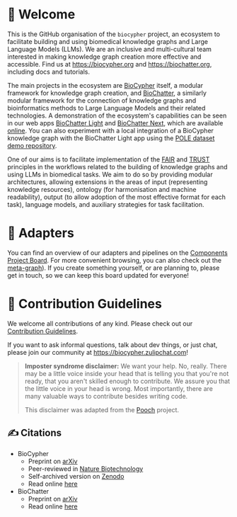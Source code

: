 # 👋 Welcome

This is the GitHub organisation of the `biocypher` project, an ecosystem to
facilitate building and using biomedical knowledge graphs and Large Language
Models (LLMs). We are an inclusive and multi-cultural team interested in making
knowledge graph creation more effective and accessible. Find us at
https://biocypher.org and https://biochatter.org, including docs and tutorials.

The main projects in the ecosystem are
[BioCypher](https://github.com/biocypher/biocypher) itself, a modular framework
for knowledge graph creation, and
[BioChatter](https://github.com/biocypher/biochatter), a similarly modular
framework for the connection of knowledge graphs and bioinformatics methods to
Large Language Models and their related technologies. A demonstration of the
ecosystem's capabilities can be seen in our web apps [BioChatter
Light](https://github.com/biocypher/biochatter-light) and [BioChatter
Next](https://github.com/biocypher/biochatter-next), which are available
[online](https://chat.biocypher.org). You can also experiment with a local
integration of a BioCypher knowledge graph with the BioChatter Light app using
the [POLE dataset demo repository](https://github.com/biocypher/pole).

One of our aims is to facilitate implementation of the
[FAIR](https://www.nature.com/articles/sdata201618) and
[TRUST](https://www.nature.com/articles/s41597-020-0486-7) principles in the
workflows related to the building of knowledge graphs and using LLMs in
biomedical tasks. We aim to do so by providing modular architectures, allowing
extensions in the areas of input (representing knowledge resources), ontology
(for harmonisation and machine readability), output (to allow adoption of the
most effective format for each task), language models, and auxiliary strategies
for task facilitation.

# 🔌 Adapters 

You can find an overview of our adapters and pipelines on the [Components
Project Board](https://github.com/orgs/biocypher/projects/3/views/2). For more
convenient browsing, you can also check out the
[meta-graph](https://github.com/biocypher/meta-graph)). If you create something
yourself, or are planning to, please get in touch, so we can keep this board
updated for everyone! 

# 🌈 Contribution Guidelines

We welcome all contributions of any kind. Please check out our [Contribution
Guidelines](https://github.com/biocypher/biocypher/blob/main/CONTRIBUTING.md).

If you want to ask informal questions, talk about dev things, or just chat,
please join our community at https://biocypher.zulipchat.com!

> **Imposter syndrome disclaimer:** We want your help. No, really. There may be a little voice inside your head that is telling you that you're not ready, that you aren't skilled enough to contribute. We assure you that the little voice in your head is wrong. Most importantly, there are many valuable ways to contribute besides writing code.
>
> This disclaimer was adapted from the [Pooch](https://github.com/fatiando/pooch) project.

## ✍️ Citations
- BioCypher
  - Preprint on [arXiv](https://arxiv.org/abs/2212.13543)
  - Peer-reviewed in [Nature Biotechnology](https://www.nature.com/articles/s41587-023-01848-y)
  - Self-archived version on [Zenodo](https://zenodo.org/records/10320714)
  - Read online [here](https://biocypher.github.io/biocypher-paper/)
- BioChatter
  - Preprint on [arXiv](https://arxiv.org/abs/2305.06488)
  - Read online [here](https://biocypher.github.io/biochatter-paper/)

<!--

**Here are some ideas to get you started:**

🙋‍♀️ A short introduction - what is your organization all about?
👩‍💻 Useful resources - where can the community find your docs? Is there anything else the community should know?
🍿 Fun facts - what does your team eat for breakfast?
-->

